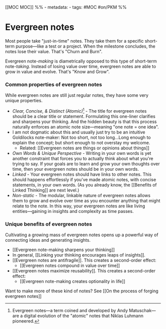 [[MOC MOC]]
%% - metadata:
	- tags: #MOC #on/PKM %%
# Evergreen notes
Most people take "just-in-time" notes. They take them for a specific short-term purpose—like a test or a project. When the milestone concludes, the notes lose their value. That's "Churn and Burn".

Evergreen note-*making* is diametrically opposed to this type of short-term note-*taking*. Instead of losing value over time, evergreen notes are able to grow in value and evolve. That's "Know and Grow".

### Common properties of evergreen notes
While evergreen notes are still just regular notes, they have some very unique properties. 

- *Clear, Concise, & Distinct (Atomic)*[^1] - The title for evergreen notes should be a clear title or statement. Formulating this one-liner clarifies and sharpens your thinking. And the hidden beauty is that this process naturally enforces an atomic note size—meaning "one note = one idea".
- I am not dogmatic about this and usually just try to be an intuitive Goldilocks note-maker: Not too short, not too long...Long enough to explain the concept; but short enough to not overstay my welcome.
	- Related: [[Evergreen notes are things or opinions about things]]
- *Own Words & Unique Perspective* - Writing in your own words is yet another constraint that forces you to actually think about what you're trying to say. If your goals are to learn and grow your own thoughts over time, then your evergreen notes should be in your own words.
- *Linked* - Your evergreen notes should have links to other notes. This should happens effortlessly if you've made atomic notes, with concise statements, in your own words. (As you already know, the [[Benefits of Linked Thinking]] are next level.)
- *Non-static* - The modular, linkable nature of evergreen notes allows them to grow and evolve over time as you encounter anything that might relate to the note. In this way, your evergreen notes are like living entities—gaining in insights and complexity as time passes.

### Unique benefits of evergreen notes
Cultivating a growing mass of evergreen notes opens up a powerful way of connecting ideas and generating insights. 

- [[Evergreen note-making sharpens your thinking]]
- In general, [[Linking your thinking encourages leaps of insights]].
- [[Evergreen notes are antifragile]]. This creates a second-order effect: 
	- [[Evergreen notes compound in value over time]]
- [[Evergreen notes maximize reusability]]. This creates a second-order effect: 
	- [[Evergreen note-making creates optionality in life]]

Want to make more of these kind of notes? See [[On the process of forging evergreen notes]]


[^1]: Evergreen notes—a term coined and developed by Andy Matuschak—are a digital evolution of the "atomic" notes that Niklas Luhmann pioneered. 